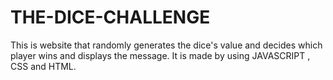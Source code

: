 # THE-DICE-CHALLENGE
This is website that randomly generates the dice's value and decides which player wins and displays the message. It is made by using JAVASCRIPT , CSS and HTML.
